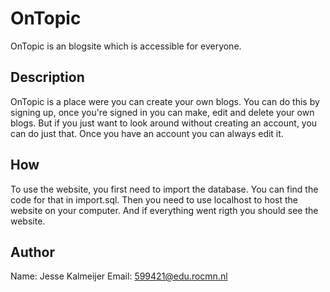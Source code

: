 # OnTopic

OnTopic is an blogsite which is accessible for everyone.

## Description

OnTopic is a place were you can create your own blogs. You can do this by signing up, once you're signed in you can make, edit and 
delete your own blogs. But if you just want to look around without creating an account, you can do just that. Once you have an account you can always edit it.

## How

To use the website, you first need to import the database. You can find the code for that in import.sql. Then you need to use localhost to host the website on your computer. And if everything went rigth you should see the website.

## Author

Name: Jesse Kalmeijer
Email: 599421@edu.rocmn.nl